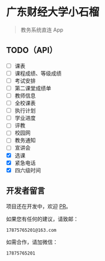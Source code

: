 # 广东财经大学小石榴

> 教务系统直连 App

## TODO（API）
- [ ] 课表
- [ ] 课程成绩、等级成绩
- [ ] 考试安排
- [ ] 第二课堂成绩单
- [ ] 教师信息
- [ ] 全校课表
- [ ] 执行计划
- [ ] 学业进度
- [ ] 评教
- [ ] 校园网
- [ ] 教务通知
- [ ] 宣讲会
- [x] 选课
- [x] 紧急电话
- [x] 四六级时间

## 开发者留言
项目还在开发中，欢迎 [PR](https://github.com/Kiteio/Punica/pulls)。

如果您有任何的建议，请致邮：
```
17875765201@163.com
```

如需合作，请加微信：
```
17875765201
```